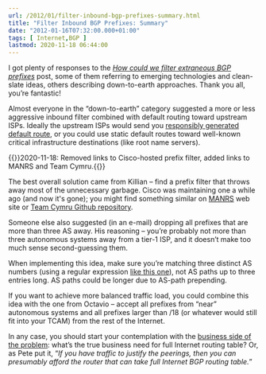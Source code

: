 ```yaml
---
url: /2012/01/filter-inbound-bgp-prefixes-summary.html
title: "Filter Inbound BGP Prefixes: Summary"
date: "2012-01-16T07:32:00.000+01:00"
tags: [ Internet,BGP ]
lastmod: 2020-11-18 06:44:00
---
```

I got plenty of responses to the [*How could we filter extraneous BGP prefixes*](/2012/01/how-could-we-filter-extraneous-bgp.html) post, some of them referring to emerging technologies and clean-slate ideas, others describing down-to-earth approaches. Thank you all, you’re fantastic!

Almost everyone in the “down-to-earth” category suggested a more or less aggressive inbound filter combined with default routing toward upstream ISPs. Ideally the upstream ISPs would send you [responsibly generated default route](/2011/09/responsible-generation-of-bgp-default.html), or you could use static default routes toward well-known critical infrastructure destinations (like root name servers).
<!--more-->
{{<note update>}}2020-11-18: Removed links to Cisco-hosted prefix filter, added links to MANRS and Team Cymru.{{</note>}}

The best overall solution came from Killian – find a prefix filter that throws away most of the unnecessary garbage. Cisco was maintaining one a while ago (and now it's gone); you might find something similar on [MANRS](https://www.manrs.org/) web site or [Team Cymru Github repository](https://github.com/team-cymru/network-security-templates).

Someone else also suggested (in an e-mail) dropping all prefixes that are more than three AS away. His reasoning – you’re probably not more than three autonomous systems away from a tier-1 ISP, and it doesn’t make too much sense second-guessing them.

When implementing this idea, make sure you’re matching three distinct AS numbers (using a regular expression [like this one](/kb/tag/BGP/Filter_Excessively_Prepended_BGP_Paths.html)), not AS paths up to three entries long. AS paths could be longer due to AS-path prepending.

If you want to achieve more balanced traffic load, you could combine this idea with the one from Octavio – accept all prefixes from “near” autonomous systems and all prefixes larger than /18 (or whatever would still fit into your TCAM) from the rest of the Internet.

In any case, you should start your contemplation with the [business side of the problem](https://www.ipspace.net/Business_Aspects_of_Networking_Technologies): what’s the true business need for full Internet routing table? Or, as Pete put it, “*If you have traffic to justify the peerings, then you can presumably afford the router that can take full Internet BGP routing table.*”

